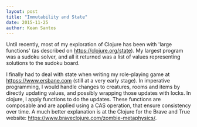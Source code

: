 ```yaml
---
layout: post
title: "Immutability and State"
date: 2015-11-25
author: Kean Santos
---
```


Until recently, most of my exploration of Clojure has been with 'large functions' (as described on <https://clojure.org/state>). My largest program was a sudoku solver, and all it returned was a list of values representing solutions to the sudoku board.

I finally had to deal with state when writing my role-playing game at <httpss://www.ersbane.com> (still at a very early stage). In imperative programming, I would handle changes to creatures, rooms and items by directly updating values, and possibly wrapping those updates with locks. In clojure, I apply functions to do the updates. These functions are composable and are applied using a CAS operation, that ensure consistency over time. A much better explanation is at the Clojure for the Brave and True website: <https://www.braveclojure.com/zombie-metaphysics/>.


